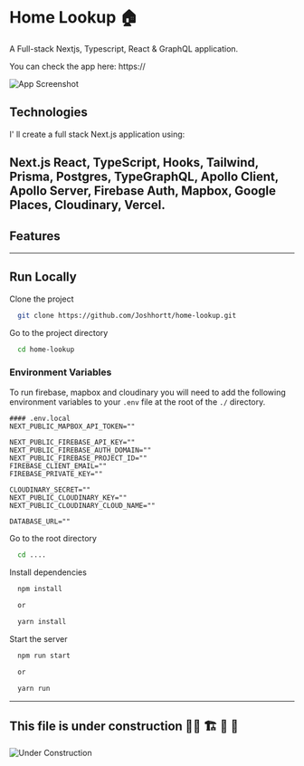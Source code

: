 # Home Lookup 🏠

A Full-stack Nextjs, Typescript, React & GraphQL application.

You can check the app here: https://

![App Screenshot](https://.png)

## Technologies
I' ll create a full stack Next.js application using:

Next.js React, TypeScript, Hooks, Tailwind, Prisma, Postgres, TypeGraphQL, Apollo Client, Apollo Server, Firebase Auth, Mapbox, Google Places, Cloudinary, Vercel.
---

## Features

---

## Run Locally

Clone the project

```bash
  git clone https://github.com/Joshhortt/home-lookup.git
```

Go to the project directory

```bash
  cd home-lookup
```

### Environment Variables

To run firebase, mapbox and cloudinary you will need to add the following environment variables to your `.env` file at the root of the `./` directory.

```
#### .env.local
NEXT_PUBLIC_MAPBOX_API_TOKEN=""

NEXT_PUBLIC_FIREBASE_API_KEY=""
NEXT_PUBLIC_FIREBASE_AUTH_DOMAIN=""
NEXT_PUBLIC_FIREBASE_PROJECT_ID=""
FIREBASE_CLIENT_EMAIL=""
FIREBASE_PRIVATE_KEY=""

CLOUDINARY_SECRET=""
NEXT_PUBLIC_CLOUDINARY_KEY=""
NEXT_PUBLIC_CLOUDINARY_CLOUD_NAME=""

DATABASE_URL=""
```

Go to the root directory

```bash
  cd ....
```

Install dependencies

```bash
  npm install 

  or
  
  yarn install
```

Start the server

```bash
  npm run start

  or 

  yarn run
```

---

## This file is under construction 👷‍♂️ 🏗 🚜 🚧

![Under Construction]()





